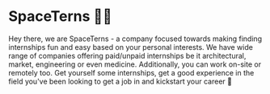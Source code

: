 # SpaceTerns 👩‍🚀

Hey there, we are SpaceTerns - a company focused towards making finding internships fun and easy based on your personal interests. We have wide range of 
companies offering paid/unpaid internships be it architectural, market, engineering or even medicine. Additionally, you can work on-site or remotely too.
Get yourself some internships, get a good experience in the field you've been looking to get a job in and kickstart your career 🚀
